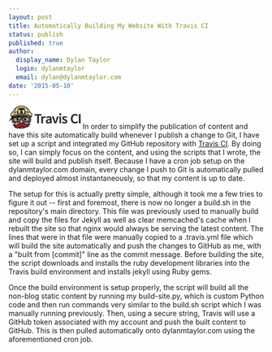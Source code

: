 ```yaml
---
layout: post
title: Automatically Building My Website With Travis CI
status: publish
published: true
author:
  display_name: Dylan Taylor
  login: dylanmtaylor
  email: dylan@dylanmtaylor.com
date: '2015-05-10'
---
```


![Travis CI](/images/blog/2015/05/TravisCI-Full-Color.png  "Travis CI") In order to simplify the publication of content and have this site automatically build whenever I publish a change to Git, I have set up a script and integrated my GitHub repository with [Travis CI](https://travis-ci.org). By doing so, I can simply focus on the content, and using the scripts that I wrote, the site will build and publish itself. Because I have a cron job setup on the dylanmtaylor.com domain, every change I push to Git is automatically pulled and deployed almost instantaneously, so that my content is up to date. 

The setup for this is actually pretty simple, although it took me a few tries to figure it out -- first and foremost, there is now no longer a build.sh in the repository's main directory. This file was previously used to manually build and copy the files for Jekyll as well as clear memcached's cache when I rebuilt the site so that nginx would always be serving the latest content. The lines that were in that file were manually copied to a .travis.yml file which will build the site automatically and push the changes to GitHub as me, with a "built from [commit]" line as the commit message. Before building the site, the script downloads and installs the ruby development libraries into the Travis build environment and installs jekyll using Ruby gems. 

Once the build environment is setup properly, the script will build all the non-blog static content by running my build-site.py, which is custom Python code and then run commands very similar to the build.sh script which I was manually running previously. Then, using a secure string, Travis will use a GitHub token associated with my account and push the built content to GitHub. This is then pulled automatically onto dylanmtaylor.com using the aforementioned cron job.
